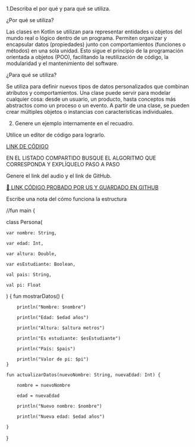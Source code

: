 1.Describa el por qué y para qué se utiliza.

¿Por qué se utiliza?

Las clases en Kotlin se utilizan para representar entidades u objetos del mundo real o lógico dentro de un programa. Permiten organizar y encapsular datos (propiedades) junto con comportamientos (funciones o métodos) en una sola unidad. Esto sigue el principio de la programación orientada a objetos (POO), facilitando la reutilización de código, la modularidad y el mantenimiento del software.

¿Para qué se utiliza?

Se utiliza para definir nuevos tipos de datos personalizados que combinan atributos y comportamientos. Una clase puede servir para modelar cualquier cosa: desde un usuario, un producto, hasta conceptos más abstractos como un proceso o un evento. A partir de una clase, se pueden crear múltiples objetos o instancias con características individuales.

2. Genere un ejemplo internamente en el recuadro.

Utilice un editor de código para lograrlo.

[LINK DE CÓDIGO](https://pl.kotl.in/lMbP4-IVC)

EN EL LISTADO COMPARTIDO BUSQUE EL ALGORITMO QUE CORRESPONDA Y EXPLÍQUELO PASO A PASO

Genere el link del audio y el link de GitHub.

[🔗 LINK CÓDIGO PROBADO POR US Y GUARDADO EN GITHUB](https://github.com/Lastshaw0724/Tarjetas-kotlin-/blob/main/CLASS/class.png)

Escribe una nota del cómo funciona la estructura

//fun main {

class Persona(

    var nombre: String,
    
    var edad: Int,
    
    var altura: Double,
    
    var esEstudiante: Boolean,
    
    val pais: String,
    
    val pi: Float
)
{
    fun mostrarDatos() {
    
        println("Nombre: $nombre")
        
        println("Edad: $edad años")
        
        println("Altura: $altura metros")
        
        println("Es estudiante: $esEstudiante")
        
        println("País: $pais")
        
        println("Valor de pi: $pi")
    }
    
    fun actualizarDatos(nuevoNombre: String, nuevaEdad: Int) {
    
        nombre = nuevoNombre
        
        edad = nuevaEdad
        
        println("Nuevo nombre: $nombre")
        
        println("Nueva edad: $edad años")
        
    }
}
